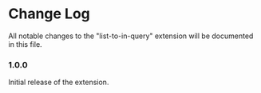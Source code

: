 # Change Log

All notable changes to the "list-to-in-query" extension will be documented in this file.

### 1.0.0

Initial release of the extension.
